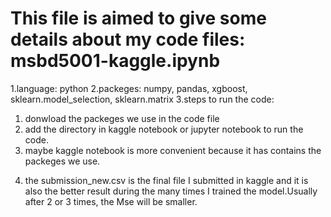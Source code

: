 # This file is aimed to give some details about my code files: msbd5001-kaggle.ipynb
1.language: python
2.packeges: numpy, pandas, xgboost, sklearn.model_selection, sklearn.matrix
3.steps to run the code:
  1) donwload the packeges we use in the code file
  2) add the directory in kaggle notebook or jupyter notebook to run the code.
  3) maybe kaggle notebook is more convenient because it has contains the packeges we use.
4. the submission_new.csv is the final file I submitted in kaggle and it is also the better result during the many times I trained the model.Usually after 2 or 3 times, the Mse will be smaller. 
